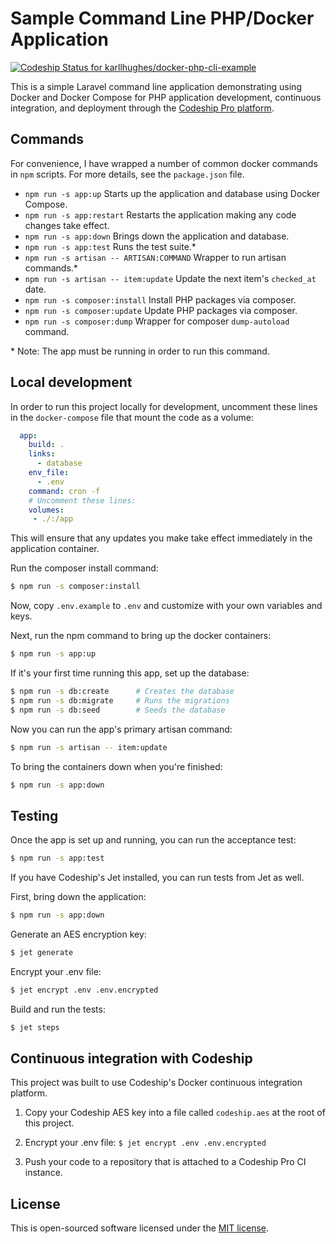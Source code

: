 # Sample Command Line PHP/Docker Application

[ ![Codeship Status for karllhughes/docker-php-cli-example](https://app.codeship.com/projects/58f60bb0-f9ef-0134-bf7b-0e0845e8df31/status?branch=master)](https://app.codeship.com/projects/211142)

This is a simple Laravel command line application demonstrating using Docker and Docker Compose for PHP application development, continuous integration, and deployment through the [Codeship Pro platform](https://codeship.com/features/pro).

## Commands
For convenience, I have wrapped a number of common docker commands in `npm` scripts. For more details, see the `package.json` file.

- `npm run -s app:up` Starts up the application and database using Docker Compose.
- `npm run -s app:restart` Restarts the application making any code changes take effect.
- `npm run -s app:down` Brings down the application and database.
- `npm run -s app:test` Runs the test suite.\*
- `npm run -s artisan -- ARTISAN:COMMAND` Wrapper to run artisan commands.\*
- `npm run -s artisan -- item:update` Update the next item's `checked_at` date.
- `npm run -s composer:install` Install PHP packages via composer.
- `npm run -s composer:update` Update PHP packages via composer.
- `npm run -s composer:dump` Wrapper for composer `dump-autoload` command.

\* Note: The app must be running in order to run this command.

## Local development
In order to run this project locally for development, uncomment these lines in the `docker-compose` file that mount the code as a volume:

```yaml
  app:
    build: .
    links:
      - database
    env_file:
      - .env
    command: cron -f
    # Uncomment these lines:
    volumes:
     - ./:/app
```

This will ensure that any updates you make take effect immediately in the application container.

Run the composer install command:

```bash
$ npm run -s composer:install
```

Now, copy `.env.example` to `.env` and customize with your own variables and keys.

Next, run the npm command to bring up the docker containers:

```bash
$ npm run -s app:up
```

If it's your first time running this app, set up the database:

```bash
$ npm run -s db:create      # Creates the database
$ npm run -s db:migrate     # Runs the migrations
$ npm run -s db:seed        # Seeds the database
```

Now you can run the app's primary artisan command:

```bash
$ npm run -s artisan -- item:update
```

To bring the containers down when you're finished:

```bash
$ npm run -s app:down
```

## Testing

Once the app is set up and running, you can run the acceptance test:

```bash
$ npm run -s app:test
```

If you have Codeship's Jet installed, you can run tests from Jet as well.

First, bring down the application:
```bash
$ npm run -s app:down
```

Generate an AES encryption key:

```bash
$ jet generate
```

Encrypt your .env file:

```bash
$ jet encrypt .env .env.encrypted
```

Build and run the tests:

```bash
$ jet steps
```
 
## Continuous integration with Codeship

This project was built to use Codeship's Docker continuous integration platform.

1. Copy your Codeship AES key into a file called `codeship.aes` at the root of this project.

2. Encrypt your .env file: `$ jet encrypt .env .env.encrypted`

3. Push your code to a repository that is attached to a Codeship Pro CI instance.

## License

This is open-sourced software licensed under the [MIT license](http://opensource.org/licenses/MIT).
